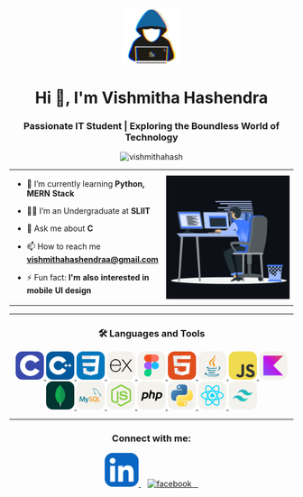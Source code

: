 <p align="center">
  <img src="https://github.com/Vishmithahash/Vishmithahash/blob/main/about.gif" width="100px">
</p>

<h1 align="center">Hi 👋, I'm Vishmitha Hashendra</h1>
<h3 align="center">Passionate IT Student | Exploring the Boundless World of Technology</h3>

<p align="center">
  <img src="https://komarev.com/ghpvc/?username=vishmithahash&label=Profile%20views&color=0e75b6&style=flat" alt="vishmithahash" />
</p>

<table align="center">
<tr border="none">




<td width="50%" align="left">

- 🌱 I’m currently learning **Python, MERN Stack**

- 🧑‍🎓 I’m an Undergraduate at **SLIIT**

- 💬 Ask me about **C**

- 📫 How to reach me **vishmithahashendraa@gmail.com**

- ⚡ Fun fact: **I'm also interested in mobile UI design**

</td>


  




<td width="50%" align="center">

  <img align="center" alt="Coding" width="450" src="https://github.com/Vishmithahash/Vishmithahash/blob/main/animation.gif">

</td>
</tr>
</table>

---

<h3 align="center">🛠️ Languages and Tools</h3>

<p align="center"> 
  <a href="https://www.cprogramming.com/" target="_blank" rel="noreferrer"> 
    <img src="https://github.com/tandpfun/skill-icons/blob/main/icons/C.svg" alt="c" width="50" height="50"/> 
  </a> 
  <a href="https://www.w3schools.com/cpp/" target="_blank" rel="noreferrer"> 
    <img src="https://github.com/tandpfun/skill-icons/blob/main/icons/CPP.svg" alt="cplusplus" width="50" height="50"/> 
  </a> 
  <a href="https://www.w3schools.com/css/" target="_blank" rel="noreferrer"> 
    <img src="https://github.com/tandpfun/skill-icons/blob/main/icons/CSS.svg" alt="css3" width="50" height="50"/> 
  </a> 
  <a href="https://expressjs.com" target="_blank" rel="noreferrer"> 
    <img src="https://github.com/tandpfun/skill-icons/blob/main/icons/ExpressJS-Light.svg" alt="express" width="50" height="50"/> 
  </a> 
  <a href="https://www.figma.com/" target="_blank" rel="noreferrer"> 
    <img src="https://github.com/tandpfun/skill-icons/blob/main/icons/Figma-Light.svg" alt="figma" width="50" height="50"/> 
  </a> 
  <a href="https://www.w3.org/html/" target="_blank" rel="noreferrer"> 
    <img src="https://github.com/tandpfun/skill-icons/blob/main/icons/HTML.svg" alt="html5" width="50" height="50"/> 
  </a> 
  <a href="https://www.java.com" target="_blank" rel="noreferrer"> 
    <img src="https://github.com/tandpfun/skill-icons/blob/main/icons/Java-Light.svg" alt="java" width="50" height="50"/> 
  </a> 
  <a href="https://developer.mozilla.org/en-US/docs/Web/JavaScript" target="_blank" rel="noreferrer"> 
    <img src="https://github.com/tandpfun/skill-icons/blob/main/icons/JavaScript.svg" alt="javascript" width="50" height="50"/> 
  </a> 
  <a href="https://kotlinlang.org" target="_blank" rel="noreferrer"> 
    <img src="https://github.com/tandpfun/skill-icons/blob/main/icons/Kotlin-Light.svg" alt="kotlin" width="50" height="50"/> 
  </a> 
  <a href="https://www.mongodb.com/" target="_blank" rel="noreferrer"> 
    <img src="https://github.com/tandpfun/skill-icons/blob/main/icons/MongoDB.svg" alt="mongodb" width="50" height="50"/> 
  </a> 
  <a href="https://www.mysql.com/" target="_blank" rel="noreferrer"> 
    <img src="https://github.com/tandpfun/skill-icons/blob/main/icons/MySQL-Light.svg" alt="mysql" width="50" height="50"/> 
  </a> 
  <a href="https://nodejs.org" target="_blank" rel="noreferrer"> 
    <img src="https://github.com/tandpfun/skill-icons/blob/main/icons/NodeJS-Light.svg" alt="nodejs" width="50" height="50"/> 
  </a> 
  <a href="https://www.php.net" target="_blank" rel="noreferrer"> 
    <img src="https://github.com/tandpfun/skill-icons/blob/main/icons/PHP-Light.svg" alt="php" width="50" height="50"/> 
  </a> 
  <a href="https://www.python.org" target="_blank" rel="noreferrer"> 
    <img src="https://github.com/tandpfun/skill-icons/blob/main/icons/Python-Light.svg" alt="python" width="50" height="50"/> 
  </a> 
  <a href="https://reactjs.org/" target="_blank" rel="noreferrer"> 
    <img src="https://github.com/tandpfun/skill-icons/blob/main/icons/React-Light.svg" alt="react" width="50" height="50"/> 
  </a> 
  <a href="https://tailwindcss.com/" target="_blank" rel="noreferrer"> 
    <img src="https://github.com/tandpfun/skill-icons/blob/main/icons/TailwindCSS-Light.svg" alt="tailwind" width="50" height="50"/> 
  </a> 
</p>

---


<h3 align="center">Connect with me:</h3>
<p align="center">
  <a href="https://www.linkedin.com/in/vishmitha-hashendra-419b072b0" target="blank">
    <img src="https://github.com/Vishmithahash/Skill-Icons/blob/main/icons/LinkedIn.svg" alt="linkedin" width="60" height="60"/>
  </a>
  &nbsp;&nbsp;
  <a href="https://www.facebook.com/share/1AfYcQUKyK/?mibextid=wwXIfr" target="blank">
    <img src="https://raw.githubusercontent.com/rahuldkjain/github-profile-readme-generator/master/src/images/icons/Social/facebook.svg" alt="facebook" width="60" height="60"/>
  </a>
</p>
